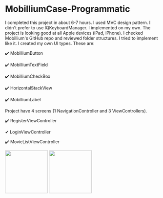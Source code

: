 # MobilliumCase-Programmatic

I completed this project in about 6-7 hours. I used MVC design pattern. 
I didn't prefer to use IQKeyboardManager. I implemented on my own. 
The project is looking good at all Apple devices (iPad, iPhone). 
I checked Mobillium's GitHub repo and reviewed folder structures. 
I tried to implement like it. I created my own UI types. 
These are: 

✔️  MobilliumButton

✔️  MobilliumTextField

✔️  MobilliumCheckBox

✔️  HorizontalStackView

✔️  MobilliumLabel



Project have 4 screens (1 NavigationController and 3 ViewControllers). 

✔️  RegisterViewController

✔  LoginViewController

✔️  MovieListViewController




<img src="https://user-images.githubusercontent.com/63621743/171679257-e763e979-a2f6-4741-996d-13a977341a90.jpg" width="140">
<img src="https://user-images.githubusercontent.com/63621743/171679262-d9a459d7-c3ef-42d6-acf3-2c120a71c9ea.jpg" width="140">


